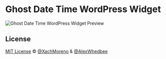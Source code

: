 Ghost Date Time WordPress Widget
============================

![Ghost Date Time WordPress Widget Preview](http://zachariahmoreno.com/assets/Capture.png)

## License
[MIT License](https://github.com/XachMoreno/ghost-date-time-wp-widget/blob/master/LICENSE) © [@XachMoreno](https://github.com/XachMoreno) & [@AlexWhedbee](https://github.com/alexwhedbee)

